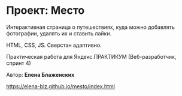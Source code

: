 # Проект: Место

Интерактивная страница о путешествиях, куда можно добавлять фотографии, удалять их и ставить лайки.

HTML, CSS, JS. Сверстан адаптивно.

Практическая работа для Яндекс.ПРАКТИКУМ (Веб-разработчик, спринт 4)


Автор: __Елена Блаженских__

https://elena-blz.github.io/mesto/index.html
